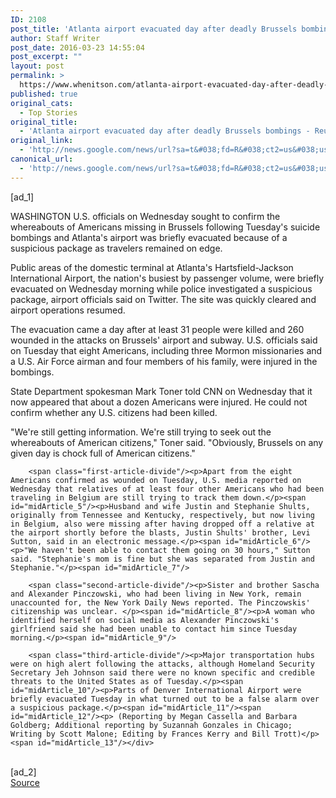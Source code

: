 ```yaml
---
ID: 2108
post_title: 'Atlanta airport evacuated day after deadly Brussels bombings &#8211; Reuters'
author: Staff Writer
post_date: 2016-03-23 14:55:04
post_excerpt: ""
layout: post
permalink: >
  https://www.whenitson.com/atlanta-airport-evacuated-day-after-deadly-brussels-bombings-reuters/
published: true
original_cats:
  - Top Stories
original_title:
  - 'Atlanta airport evacuated day after deadly Brussels bombings - Reuters'
original_link:
  - 'http://news.google.com/news/url?sa=t&#038;fd=R&#038;ct2=us&#038;usg=AFQjCNHaz1PXCtMtnSomvT025B0bRxXoeQ&#038;clid=c3a7d30bb8a4878e06b80cf16b898331&#038;cid=52779067961213&#038;ei=yq3yVsD2F4G0wAGJpJ6gDw&#038;url=http://www.reuters.com/article/us-belgium-blast-usa-idUSKCN0WP1IU'
canonical_url:
  - 'http://news.google.com/news/url?sa=t&#038;fd=R&#038;ct2=us&#038;usg=AFQjCNHaz1PXCtMtnSomvT025B0bRxXoeQ&#038;clid=c3a7d30bb8a4878e06b80cf16b898331&#038;cid=52779067961213&#038;ei=yq3yVsD2F4G0wAGJpJ6gDw&#038;url=http://www.reuters.com/article/us-belgium-blast-usa-idUSKCN0WP1IU'
---
```

 [ad_1]
<br><div id="articleText">
<span id="midArticle_start"/>

<span class="focusParagraph" readability="4"><p><span class="articleLocation">WASHINGTON</span> U.S. officials on Wednesday sought to confirm the whereabouts of Americans missing in Brussels following Tuesday's suicide bombings and Atlanta's airport was briefly evacuated because of a suspicious package as travelers remained on edge.</p></span><span id="midArticle_0"/><p>Public areas of the domestic terminal at Atlanta's Hartsfield-Jackson International Airport, the nation's busiest by passenger volume, were briefly evacuated on Wednesday morning while police investigated a suspicious package, airport officials said on Twitter. The site was quickly cleared and airport operations resumed.</p><span id="midArticle_1"/><p>The evacuation came a day after at least 31 people were killed and 260 wounded in the attacks on Brussels' airport and subway. U.S. officials said on Tuesday that eight Americans, including three Mormon missionaries and a U.S. Air Force airman and four members of his family, were injured in the bombings.</p><span id="midArticle_2"/><p>State Department spokesman Mark Toner told CNN on Wednesday that it now appeared that about a dozen Americans were injured. He could not confirm whether any U.S. citizens had been killed.</p><span id="midArticle_3"/><p>"We're still getting information. We're still trying to seek out the whereabouts of American citizens," Toner said. "Obviously, Brussels on any given day is chock full of American citizens."</p><span id="midArticle_4"/>
        
        <span class="first-article-divide"/><p>Apart from the eight Americans confirmed as wounded on Tuesday, U.S. media reported on Wednesday that relatives of at least four other Americans who had been traveling in Belgium are still trying to track them down.</p><span id="midArticle_5"/><p>Husband and wife Justin and Stephanie Shults, originally from Tennessee and Kentucky, respectively, but now living in Belgium, also were missing after having dropped off a relative at the airport shortly before the blasts, Justin Shults' brother, Levi Sutton, said in an electronic message.</p><span id="midArticle_6"/><p>"We haven't been able to contact them going on 30 hours," Sutton said. "Stephanie's mom is fine but she was separated from Justin and Stephanie."</p><span id="midArticle_7"/>
        
        <span class="second-article-divide"/><p>Sister and brother Sascha and Alexander Pinczowski, who had been living in New York, remain unaccounted for, the New York Daily News reported. The Pinczowskis' citizenship was unclear. </p><span id="midArticle_8"/><p>A woman who identified herself on social media as Alexander Pinczowski's girlfriend said she had been unable to contact him since Tuesday morning.</p><span id="midArticle_9"/>
        
        <span class="third-article-divide"/><p>Major transportation hubs were on high alert following the attacks, although Homeland Security Secretary Jeh Johnson said there were no known specific and credible threats to the United States as of Tuesday.</p><span id="midArticle_10"/><p>Parts of Denver International Airport were briefly evacuated Tuesday in what turned out to be a false alarm over a suspicious package.</p><span id="midArticle_11"/><span id="midArticle_12"/><p> (Reporting by Megan Cassella and Barbara Goldberg; Additional reporting by Suzannah Gonzales in Chicago; Writing by Scott Malone; Editing by Frances Kerry and Bill Trott)</p><span id="midArticle_13"/></div>
<br>[ad_2]
<br><a href="http://news.google.com/news/url?sa=t&#038;fd=R&#038;ct2=us&#038;usg=AFQjCNHaz1PXCtMtnSomvT025B0bRxXoeQ&#038;clid=c3a7d30bb8a4878e06b80cf16b898331&#038;cid=52779067961213&#038;ei=yq3yVsD2F4G0wAGJpJ6gDw&#038;url=http://www.reuters.com/article/us-belgium-blast-usa-idUSKCN0WP1IU">Source </a>
